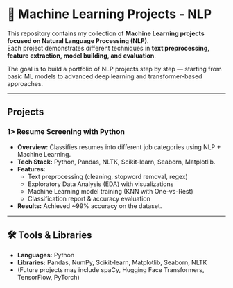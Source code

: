 # 🧠 Machine Learning Projects - NLP

This repository contains my collection of **Machine Learning projects focused on Natural Language Processing (NLP)**.  
Each project demonstrates different techniques in **text preprocessing, feature extraction, model building, and evaluation**.  

The goal is to build a portfolio of NLP projects step by step — starting from basic ML models to advanced deep learning and transformer-based approaches.

---

## Projects

### 1> Resume Screening with Python
- **Overview:** Classifies resumes into different job categories using NLP + Machine Learning.
- **Tech Stack:** Python, Pandas, NLTK, Scikit-learn, Seaborn, Matplotlib.
- **Features:**
  - Text preprocessing (cleaning, stopword removal, regex)
  - Exploratory Data Analysis (EDA) with visualizations
  - Machine Learning model training (KNN with One-vs-Rest)
  - Classification report & accuracy evaluation
- **Results:** Achieved ~99% accuracy on the dataset.

---

## 🛠️ Tools & Libraries
- **Languages:** Python  
- **Libraries:** Pandas, NumPy, Scikit-learn, Matplotlib, Seaborn, NLTK  
- (Future projects may include spaCy, Hugging Face Transformers, TensorFlow, PyTorch)
